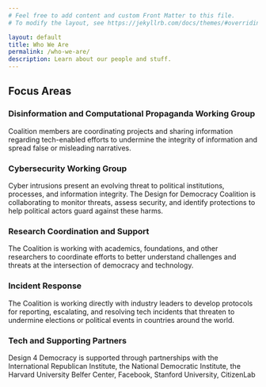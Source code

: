 ```yaml
---
# Feel free to add content and custom Front Matter to this file.
# To modify the layout, see https://jekyllrb.com/docs/themes/#overriding-theme-defaults

layout: default
title: Who We Are
permalink: /who-we-are/
description: Learn about our people and stuff.
---
```

## Focus Areas

### Disinformation and Computational Propaganda Working Group

Coalition members are coordinating projects and sharing information regarding tech-enabled efforts to undermine the integrity of information and spread false or misleading narratives.

### Cybersecurity Working Group

Cyber intrusions present an evolving threat to political institutions, processes, and information integrity.  The Design for Democracy Coalition is collaborating to monitor threats, assess security, and identify protections to help political actors guard against these harms.

### Research Coordination and Support

The Coalition is working with academics, foundations, and other researchers to coordinate efforts to better understand challenges and threats at the intersection of democracy and technology.

### Incident Response

The Coalition is working directly with industry leaders to develop protocols for reporting, escalating, and resolving tech incidents that threaten to undermine elections or political events in countries around the world.

### Tech and Supporting Partners

Design 4 Democracy is supported through partnerships with the International Republican Institute, the National Democratic Institute, the Harvard University Belfer Center, Facebook, Stanford University, CitizenLab
